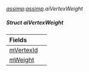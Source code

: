 _[assimp](../../modules/assimp/assimp-module.md):[assimp](../../modules/assimp/assimp-module.md).aiVertexWeight_
##### Struct aiVertexWeight

| Fields | |
|:---|:---|
| [mVertexId](assimp-aivertexweight-mvertexid.md) |  |
| [mWeight](assimp-aivertexweight-mweight.md) |  |
